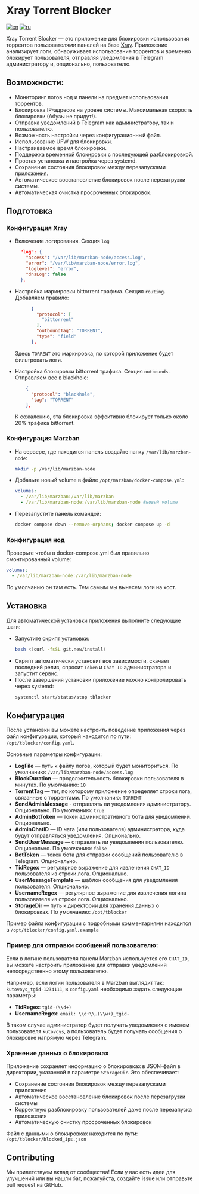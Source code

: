 # Xray Torrent Blocker

[![en](https://img.shields.io/badge/lang-en-red)](https://github.com/kutovoys/xray-torrent-blocker/blob/main/README.md)
[![ru](https://img.shields.io/badge/lang-ru-blue)](https://github.com/kutovoys/xray-torrent-blocker/blob/main/README.ru.md)

Xray Torrent Blocker — это приложение для блокировки использования торрентов пользователями панелей на базе [Xray](https://github.com/XTLS/Xray-core). Приложение анализирует логи, обнаруживает использование торрентов и временно блокирует пользователя, отправляя уведомления в Telegram администратору и, опционально, пользователю.

## Возможности:

- Мониторинг логов нод и панели на предмет использования торрентов.
- Блокировка IP-адресов на уровне системы. Максимальная скорость блокировки (Абузы не придут!).
- Отправка уведомлений в Telegram как администратору, так и пользователю.
- Возможность настройки через конфигурационный файл.
- Использование UFW для блокировки.
- Настраиваемое время блокировки.
- Поддержка временной блокировки с последующей разблокировкой.
- Простая установка и настройка через systemd.
- Сохранение состояния блокировок между перезапусками приложения.
- Автоматическое восстановление блокировок после перезагрузки системы.
- Автоматическая очистка просроченных блокировок.

## Подготовка

### Конфигурация Xray

- Включение логирования. Секция `log`
  ```json
    "log": {
      "access": "/var/lib/marzban-node/access.log",
      "error": "/var/lib/marzban-node/error.log",
      "loglevel": "error",
      "dnsLog": false
    },
  ```
- Настройка маркировки bittorrent трафика. Секция `routing`. Добавляем правило:

  ```json
        {
          "protocol": [
            "bittorrent"
          ],
          "outboundTag": "TORRENT",
          "type": "field"
        },
  ```

  Здесь `TORRENT` это маркировка, по которой приложение будет фильтровать логи.

- Настройка блокировки bittorrent трафика. Секция `outbounds`. Отправляем все в blackhole:
  ```json
      {
        "protocol": "blackhole",
        "tag": "TORRENT"
      },
  ```
  К сожалению, эта блокировка эффективно блокирует только около 20% трафика bittorrent.

### Конфигурация Marzban

- На сервере, где находится панель создайте папку `/var/lib/marzban-node`:

  ```bash
  mkdir -p /var/lib/marzban-node
  ```

- Добавьте новый volume в файле `/opt/marzban/docker-compose.yml`:

  ```yaml
  volumes:
    - /var/lib/marzban:/var/lib/marzban
    - /var/lib/marzban-node:/var/lib/marzban-node #новый volume
  ```

- Перезапустите панель командой:
  ```bash
  docker compose down --remove-orphans; docker compose up -d
  ```

### Конфигурация нод

Проверьте чтобы в docker-compose.yml был правильно смонтированный volume:

```yaml
volumes:
  - /var/lib/marzban-node:/var/lib/marzban-node
```

По умолчанию он там есть. Тем самым мы вынесем логи на хост.

## Установка

Для автоматической установки приложения выполните следующие шаги:

- Запустите скрипт установки:
  ```bash
  bash <(curl -fsSL git.new/install)
  ```
- Скрипт автоматически установит все зависимости, скачает последний релиз, спросит `Token` и `Chat ID` администратора и запустит сервис.
- После завершения установки приложение можно контролировать через systemd:
  ```bash
  systemctl start/status/stop tblocker
  ```

## Конфигурация

После установки вы можете настроить поведение приложения через файл конфигурации, который находится по пути: `/opt/tblocker/config.yaml`.

Основные параметры конфигурации:

- **LogFile** — путь к файлу логов, который будет мониториться. По умолчанию: `/var/lib/marzban-node/access.log`
- **BlockDuration** — продолжительность блокировки пользователя в минутах. По умолчанию: `10`
- **TorrentTag** — тег, по которому приложение определяет строки лога, связанные с торрентами. По умолчанию: `TORRENT`
- **SendAdminMessage** - отправлять ли уведомления администратору. Опционально. По умолчанию: `true`
- **AdminBotToken** — токен административного бота для уведомлений. Опционально.
- **AdminChatID** — ID чата (или пользователя) администратора, куда будут отправляться уведомления. Опционально.
- **SendUserMessage** — отправлять ли уведомления пользователю. Опционально. По умолчанию: `false`
- **BotToken** — токен бота для отправки сообщений пользователю в Telegram. Опционально.
- **TidRegex** — регулярное выражение для извлечения `CHAT_ID` пользователя из строки лога. Опционально.
- **UserMessageTemplate** — шаблон сообщения для уведомления пользователя. Опционально.
- **UsernameRegex** — регулярное выражение для извлечения логина пользователя из строки лога. Опционально.
- **StorageDir** — путь к директории для хранения данных о блокировках. По умолчанию: `/opt/tblocker`

Пример файла конфигурации с подробными комментариями находится в `/opt/tblocker/config.yaml.example`

### Пример для отправки сообщений пользователю:

Если в логине пользователя панели Marzban используется его `CHAT_ID`, вы можете настроить приложение для отправки уведомлений непосредственно этому пользователю.

Например, если логин пользователя в Marzban выглядит так: `kutovoys_tgid-1234111`, в `config.yaml` необходимо задать следующие параметры:

- **TidRegex**: `tgid-(\\d+)`
- **UsernameRegex**: `email: \\d+\\.(\\w+)_tgid-`

В таком случае администратор будет получать уведомления с именем пользователя `kutovoys`, а пользователь будет получать сообщения о блокировке напрямую через Telegram.

### Хранение данных о блокировках

Приложение сохраняет информацию о блокировках в JSON-файл в директории, указанной в параметре `StorageDir`. Это обеспечивает:

- Сохранение состояния блокировок между перезапусками приложения
- Автоматическое восстановление блокировок после перезагрузки системы
- Корректную разблокировку пользователей даже после перезапуска приложения
- Автоматическую очистку просроченных блокировок

Файл с данными о блокировках находится по пути: `/opt/tblocker/blocked_ips.json`

## Contributing

Мы приветствуем вклад от сообщества! Если у вас есть идеи для улучшений или вы нашли баг, пожалуйста, создайте issue или отправьте pull request на GitHub.
